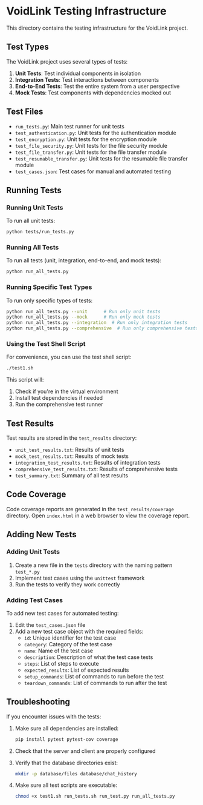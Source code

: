 # VoidLink Testing Infrastructure

This directory contains the testing infrastructure for the VoidLink project.

## Test Types

The VoidLink project uses several types of tests:

1. **Unit Tests**: Test individual components in isolation
2. **Integration Tests**: Test interactions between components
3. **End-to-End Tests**: Test the entire system from a user perspective
4. **Mock Tests**: Test components with dependencies mocked out

## Test Files

- `run_tests.py`: Main test runner for unit tests
- `test_authentication.py`: Unit tests for the authentication module
- `test_encryption.py`: Unit tests for the encryption module
- `test_file_security.py`: Unit tests for the file security module
- `test_file_transfer.py`: Unit tests for the file transfer module
- `test_resumable_transfer.py`: Unit tests for the resumable file transfer module
- `test_cases.json`: Test cases for manual and automated testing

## Running Tests

### Running Unit Tests

To run all unit tests:

```bash
python tests/run_tests.py
```

### Running All Tests

To run all tests (unit, integration, end-to-end, and mock tests):

```bash
python run_all_tests.py
```

### Running Specific Test Types

To run only specific types of tests:

```bash
python run_all_tests.py --unit      # Run only unit tests
python run_all_tests.py --mock      # Run only mock tests
python run_all_tests.py --integration  # Run only integration tests
python run_all_tests.py --comprehensive  # Run only comprehensive tests
```

### Using the Test Shell Script

For convenience, you can use the test shell script:

```bash
./test1.sh
```

This script will:
1. Check if you're in the virtual environment
2. Install test dependencies if needed
3. Run the comprehensive test runner

## Test Results

Test results are stored in the `test_results` directory:

- `unit_test_results.txt`: Results of unit tests
- `mock_test_results.txt`: Results of mock tests
- `integration_test_results.txt`: Results of integration tests
- `comprehensive_test_results.txt`: Results of comprehensive tests
- `test_summary.txt`: Summary of all test results

## Code Coverage

Code coverage reports are generated in the `test_results/coverage` directory. Open `index.html` in a web browser to view the coverage report.

## Adding New Tests

### Adding Unit Tests

1. Create a new file in the `tests` directory with the naming pattern `test_*.py`
2. Implement test cases using the `unittest` framework
3. Run the tests to verify they work correctly

### Adding Test Cases

To add new test cases for automated testing:

1. Edit the `test_cases.json` file
2. Add a new test case object with the required fields:
   - `id`: Unique identifier for the test case
   - `category`: Category of the test case
   - `name`: Name of the test case
   - `description`: Description of what the test case tests
   - `steps`: List of steps to execute
   - `expected_results`: List of expected results
   - `setup_commands`: List of commands to run before the test
   - `teardown_commands`: List of commands to run after the test

## Troubleshooting

If you encounter issues with the tests:

1. Make sure all dependencies are installed:
   ```bash
   pip install pytest pytest-cov coverage
   ```

2. Check that the server and client are properly configured

3. Verify that the database directories exist:
   ```bash
   mkdir -p database/files database/chat_history
   ```

4. Make sure all test scripts are executable:
   ```bash
   chmod +x test1.sh run_tests.sh run_test.py run_all_tests.py
   ```